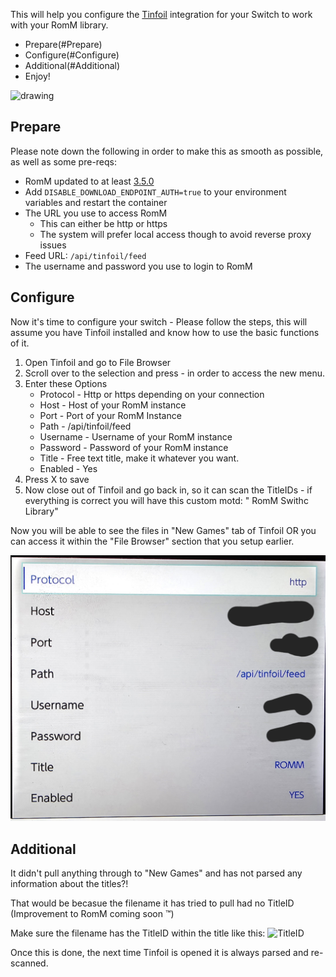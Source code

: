 This will help you configure the [Tinfoil](https://tinfoil.io/) integration for your Switch to work with your RomM library.

- Prepare(#Prepare)
- Configure(#Configure)
- Additional(#Additional)
- Enjoy!



<img src="https://cdn2.steamgriddb.com/icon_thumb/1178cf1b6a47d41fc664b7d97e305840.png" alt="drawing" width="200"/>

## Prepare

Please note down the following in order to make this as smooth as possible, as well as some pre-reqs:

* RomM updated to at least [3.5.0](https://github.com/rommapp/romm/releases/tag/3.5.0)
* Add `DISABLE_DOWNLOAD_ENDPOINT_AUTH=true` to your environment variables and restart the container
* The URL you use to access RomM
	* This can either be http or https
	* The system will prefer local access though to avoid reverse proxy issues
* Feed URL: `/api/tinfoil/feed`
* The username and password you use to login to RomM

## Configure 

Now it's time to configure your switch - Please follow the steps, this will assume you have Tinfoil installed and know how to use the basic functions of it.

1. Open Tinfoil and go to File Browser
2. Scroll over to the selection and press - in order to access the new menu.
3. Enter these Options
	- Protocol - Http or https depending on your connection
	- Host - Host of your RomM instance
	- Port - Port of your RomM Instance
	- Path - /api/tinfoil/feed
	- Username - Username of your RomM instance 
	- Password - Password of your RomM instance 
	- Title - Free text title, make it whatever you want.
	- Enabled - Yes
4. Press X to save 
5. Now close out of Tinfoil and go back in, so it can scan the TitleIDs - if everything is correct you will have this custom motd:
" RomM Swithc Library"

Now you will be able to see the files in "New Games" tab of Tinfoil OR you can access it within the "File Browser" section that you setup earlier.

![Image of Tinfoil](./romm.wiki/resources/tinfoilscreen.jpg)


## Additional 

It didn't pull anything through to "New Games" and has not parsed any information about the titles?!

That would be becasue the filename it has tried to pull had no TitleID (Improvement to RomM coming soon :tm:)

Make sure the filename has the TitleID within the title like this:
![TitleID](h./romm.wiki/resources/titleid.jpg)

Once this is done, the next time Tinfoil is opened it is always parsed and re-scanned. 
